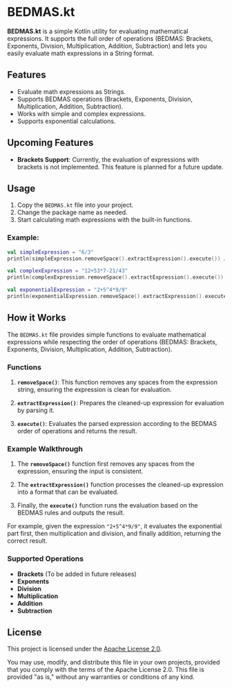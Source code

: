 # BEDMAS.kt

**BEDMAS.kt** is a simple Kotlin utility for evaluating mathematical expressions. It supports the full order of operations (BEDMAS: Brackets, Exponents, Division, Multiplication, Addition, Subtraction) and lets you easily evaluate math expressions in a String format.

## Features
- Evaluate math expressions as Strings.
- Supports BEDMAS operations (Brackets, Exponents, Division, Multiplication, Addition, Subtraction).
- Works with simple and complex expressions.
- Supports exponential calculations.

## Upcoming Features
- **Brackets Support**: Currently, the evaluation of expressions with brackets is not implemented. This feature is planned for a future update.

## Usage

1. Copy the `BEDMAS.kt` file into your project.
2. Change the package name as needed.
3. Start calculating math expressions with the built-in functions.

### Example:

```kotlin
val simpleExpression = "6/3"
println(simpleExpression.removeSpace().extractExpression().execute()) // Output: 2.0

val complexExpression = "12+53*7-21/43"
println(complexExpression.removeSpace().extractExpression().execute()) // Output: 376.0

val exponentialExpression = "2+5^4*9/9"
println(exponentialExpression.removeSpace().extractExpression().execute()) //Output: 157.0
```

## How it Works

The `BEDMAS.kt` file provides simple functions to evaluate mathematical expressions while respecting the order of operations (BEDMAS: Brackets, Exponents, Division, Multiplication, Addition, Subtraction).

### Functions

1. **`removeSpace()`**: This function removes any spaces from the expression string, ensuring the expression is clean for evaluation.
   
2. **`extractExpression()`**: Prepares the cleaned-up expression for evaluation by parsing it.

3. **`execute()`**: Evaluates the parsed expression according to the BEDMAS order of operations and returns the result.

### Example Walkthrough

1. The **`removeSpace()`** function first removes any spaces from the expression, ensuring the input is consistent.
   
2. The **`extractExpression()`** function processes the cleaned-up expression into a format that can be evaluated.
   
3. Finally, the **`execute()`** function runs the evaluation based on the BEDMAS rules and outputs the result.

For example, given the expression `"2+5^4*9/9"`, it evaluates the exponential part first, then multiplication and division, and finally addition, returning the correct result.

### Supported Operations
- **Brackets** (To be added in future releases)
- **Exponents**
- **Division**
- **Multiplication**
- **Addition**
- **Subtraction**


## License

This project is licensed under the [Apache License 2.0](http://www.apache.org/licenses/LICENSE-2.0).

You may use, modify, and distribute this file in your own projects, provided that you comply with the terms of the Apache License 2.0. This file is provided "as is," without any warranties or conditions of any kind.
